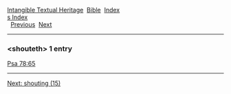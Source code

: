 [Intangible Textual Heritage](../../index)  [Bible](../index) 
[Index](index)   
[s Index](_s_)  
  [Previous](c10359)  [Next](c10361) 

------------------------------------------------------------------------

### &lt;shouteth&gt; 1 entry

[Psa 78:65](../kjv/psa078.htm#065)  

------------------------------------------------------------------------

[Next: shouting (15)](c10361)
